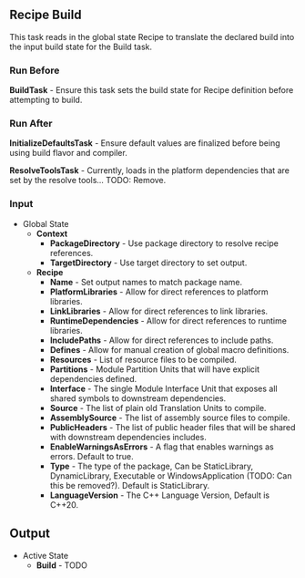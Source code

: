 ## Recipe Build
This task reads in the global state Recipe to translate the declared build into the input build state for the Build task.

### Run Before
**BuildTask** - Ensure this task sets the build state for Recipe definition before attempting to build.

### Run After
**InitializeDefaultsTask** - Ensure default values are finalized before being using build flavor and compiler.

**ResolveToolsTask** - Currently, loads in the platform dependencies that are set by the resolve tools... TODO: Remove.

### Input
* Global State
  * **Context**
    * **PackageDirectory** - Use package directory to resolve recipe references.
    * **TargetDirectory** - Use target directory to set output.
  * **Recipe**
    * **Name** - Set output names to match package name.
    * **PlatformLibraries** - Allow for direct references to platform libraries.
    * **LinkLibraries** - Allow for direct references to link libraries.
    * **RuntimeDependencies** - Allow for direct references to runtime libraries.
    * **IncludePaths** - Allow for direct references to include paths.
    * **Defines** - Allow for manual creation of global macro definitions.
    * **Resources** - List of resource files to be compiled.
    * **Partitions** - Module Partition Units that will have explicit dependencies defined.
    * **Interface** - The single Module Interface Unit that exposes all shared symbols to downstream dependencies.
    * **Source** - The list of plain old Translation Units to compile.
    * **AssemblySource** - The list of assembly source files to compile.
    * **PublicHeaders** - The list of public header files that will be shared with downstream dependencies includes.
    * **EnableWarningsAsErrors** - A flag that enables warnings as errors. Default to true.
    * **Type** - The type of the package, Can be StaticLibrary, DynamicLibrary, Executable or WindowsApplication (TODO: Can this be removed?). Default is StaticLibrary.
    * **LanguageVersion** - The C++ Language Version, Default is C++20.

## Output
* Active State
  * **Build** - TODO